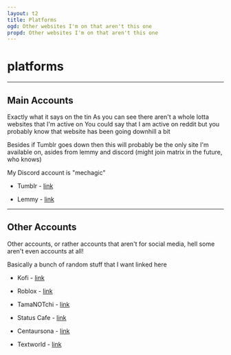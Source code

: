 ```yaml
---
layout: t2
title: Platforms
ogd: Other websites I'm on that aren't this one
propd: Other websites I'm on that aren't this one
---
```

# platforms

---

##  Main Accounts <i class="ph ph-suitcase"></i>

Exactly what it says on the tin
As you can see there aren't a whole lotta websites that I'm active on
You could say that I am active on reddit but you probably know that website has been going downhill a bit

Besides if Tumblr goes down then this will probably be the only site I'm available on, asides from lemmy and discord (might join matrix in the future, who knows)

My Discord account is "mechagic"

- Tumblr - [link <i class="ph ph-link"></i>](https://mechagic.tumblr.com/)

- Lemmy - [link <i class="ph ph-link"></i>](https://lemmy.world/u/MECHAGIC)

---

## Other Accounts <i class="ph ph-briefcase-metal"></i>

Other accounts, or rather accounts that aren't for social media, hell some aren't even accounts at all!

Basically a bunch of random stuff that I want linked here

- Kofi - [link <i class="ph ph-link"></i>](https://ko-fi.com/mechagic)

- Roblox - [link <i class="ph ph-link"></i>](https://www.roblox.com/users/5763807601/profile)

- TamaNOTchi - [link <i class="ph ph-link"></i>](https://tamanotchi.world/u/7533)

- Status Cafe - [link <i class="ph ph-link"></i>](https://status.cafe/users/mechagic)

- Centaursona - [link <i class="ph ph-link"></i>](https://perchance.org/centaursona-generator)

- Textworld - [link <i class="ph ph-link"></i>](https://www.yourworldoftext.com/~mechagic/)